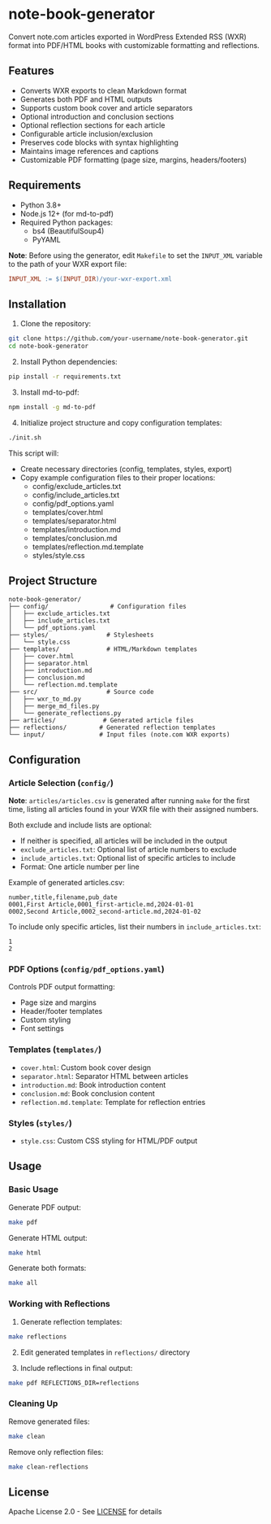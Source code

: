 # note-book-generator

Convert note.com articles exported in WordPress Extended RSS (WXR) format into PDF/HTML books with customizable formatting and reflections.

## Features

- Converts WXR exports to clean Markdown format
- Generates both PDF and HTML outputs
- Supports custom book cover and article separators
- Optional introduction and conclusion sections
- Optional reflection sections for each article
- Configurable article inclusion/exclusion
- Preserves code blocks with syntax highlighting
- Maintains image references and captions
- Customizable PDF formatting (page size, margins, headers/footers)

## Requirements

- Python 3.8+
- Node.js 12+ (for md-to-pdf)
- Required Python packages:
  - bs4 (BeautifulSoup4)
  - PyYAML

**Note**: Before using the generator, edit `Makefile` to set the `INPUT_XML` variable to the path of your WXR export file:

```makefile
INPUT_XML := $(INPUT_DIR)/your-wxr-export.xml
```

## Installation

1. Clone the repository:

```bash
git clone https://github.com/your-username/note-book-generator.git
cd note-book-generator
```

2. Install Python dependencies:

```bash
pip install -r requirements.txt
```

3. Install md-to-pdf:

```bash
npm install -g md-to-pdf
```

4. Initialize project structure and copy configuration templates:

```bash
./init.sh
```

This script will:

- Create necessary directories (config, templates, styles, export)
- Copy example configuration files to their proper locations:
  - config/exclude_articles.txt
  - config/include_articles.txt
  - config/pdf_options.yaml
  - templates/cover.html
  - templates/separator.html
  - templates/introduction.md
  - templates/conclusion.md
  - templates/reflection.md.template
  - styles/style.css

## Project Structure

```text
note-book-generator/
├── config/                 # Configuration files
│   ├── exclude_articles.txt
│   ├── include_articles.txt
│   └── pdf_options.yaml
├── styles/                # Stylesheets
│   └── style.css
├── templates/             # HTML/Markdown templates
│   ├── cover.html
│   ├── separator.html
│   ├── introduction.md
│   ├── conclusion.md
│   └── reflection.md.template
├── src/                   # Source code
│   ├── wxr_to_md.py
│   ├── merge_md_files.py
│   └── generate_reflections.py
├── articles/             # Generated article files
├── reflections/         # Generated reflection templates
└── input/               # Input files (note.com WXR exports)
```

## Configuration

### Article Selection (`config/`)

**Note**: `articles/articles.csv` is generated after running `make` for the first time, listing all articles found in your WXR file with their assigned numbers.

Both exclude and include lists are optional:

- If neither is specified, all articles will be included in the output
- `exclude_articles.txt`: Optional list of article numbers to exclude
- `include_articles.txt`: Optional list of specific articles to include
- Format: One article number per line

Example of generated articles.csv:

```csv
number,title,filename,pub_date
0001,First Article,0001_first-article.md,2024-01-01
0002,Second Article,0002_second-article.md,2024-01-02
```

To include only specific articles, list their numbers in `include_articles.txt`:

```text
1
2
```

### PDF Options (`config/pdf_options.yaml`)

Controls PDF output formatting:

- Page size and margins
- Header/footer templates
- Custom styling
- Font settings

### Templates (`templates/`)

- `cover.html`: Custom book cover design
- `separator.html`: Separator HTML between articles
- `introduction.md`: Book introduction content
- `conclusion.md`: Book conclusion content
- `reflection.md.template`: Template for reflection entries

### Styles (`styles/`)

- `style.css`: Custom CSS styling for HTML/PDF output

## Usage

### Basic Usage

Generate PDF output:

```bash
make pdf
```

Generate HTML output:

```bash
make html
```

Generate both formats:

```bash
make all
```

### Working with Reflections

1. Generate reflection templates:

```bash
make reflections
```

2. Edit generated templates in `reflections/` directory

3. Include reflections in final output:

```bash
make pdf REFLECTIONS_DIR=reflections
```

### Cleaning Up

Remove generated files:

```bash
make clean
```

Remove only reflection files:

```bash
make clean-reflections
```

## License

Apache License 2.0 - See [LICENSE](LICENSE) for details

